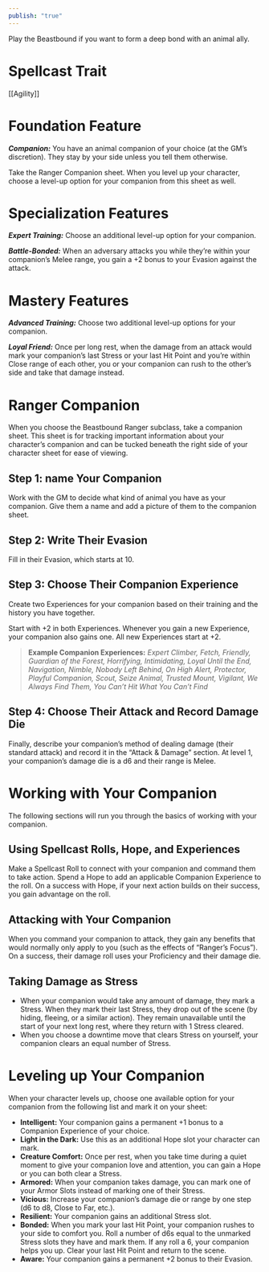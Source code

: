 ```yaml
---
publish: "true"
---
```

Play the Beastbound if you want to form a deep bond with an animal ally.

# Spellcast Trait

[[Agility]]

# Foundation Feature

***Companion:*** You have an animal companion of your choice (at the GM’s discretion). They stay by your side unless you tell them otherwise.

Take the Ranger Companion sheet. When you level up your character, choose a level-up option for your companion from this sheet as well.

# Specialization Features

***Expert Training:*** Choose an additional level-up option for your companion.

***Battle-Bonded:*** When an adversary attacks you while they’re within your companion’s Melee range, you gain a +2 bonus to your Evasion against the attack.

# Mastery Features

***Advanced Training:*** Choose two additional level-up options for your companion.

***Loyal Friend:*** Once per long rest, when the damage from an attack would mark your companion’s last Stress or your last Hit Point and you’re within Close range of each other, you or your companion can rush to the other’s side and take that damage instead.

# Ranger Companion

When you choose the Beastbound Ranger subclass, take a companion sheet. This sheet is for tracking important information about your character’s companion and can be tucked beneath the right side of your character sheet for ease of viewing.

## Step 1: name Your Companion

Work with the GM to decide what kind of animal you have as your companion. Give them a name and add a picture of them to the companion sheet.

## Step 2: Write Their Evasion

Fill in their Evasion, which starts at 10.

## Step 3: Choose Their Companion Experience

Create two Experiences for your companion based on their training and the history you have together.

Start with +2 in both Experiences. Whenever you gain a new Experience, your companion also gains one. All new Experiences start at +2.

> **Example Companion Experiences:** *Expert Climber, Fetch, Friendly, Guardian of the Forest, Horrifying, Intimidating, Loyal Until the End, Navigation, Nimble, Nobody Left Behind, On High Alert, Protector, Playful Companion, Scout, Seize Animal, Trusted Mount, Vigilant, We Always Find Them, You Can’t Hit What You Can’t Find*

## Step 4: Choose Their Attack and Record Damage Die

Finally, describe your companion’s method of dealing damage (their standard attack) and record it in the “Attack & Damage” section. At level 1, your companion’s damage die is a d6 and their range is Melee.

# Working with Your Companion

The following sections will run you through the basics of working with your companion.

## Using Spellcast Rolls, Hope, and Experiences

Make a Spellcast Roll to connect with your companion and command them to take action. Spend a Hope to add an applicable Companion Experience to the roll. On a success with Hope, if your next action builds on their success, you gain advantage on the roll.

## Attacking with Your Companion

When you command your companion to attack, they gain any benefits that would normally only apply to you (such as the effects of “Ranger’s Focus”). On a success, their damage roll uses your Proficiency and their damage die.

## Taking Damage as Stress

- When your companion would take any amount of damage, they mark a Stress. When they mark their last Stress, they drop out of the scene (by hiding, fleeing, or a similar action). They remain unavailable until the start of your next long rest, where they return with 1 Stress cleared.
- When you choose a downtime move that clears Stress on yourself, your companion clears an equal number of Stress.

# Leveling up Your Companion

When your character levels up, choose one available option for your companion from the following list and mark it on your sheet:

- **Intelligent:** Your companion gains a permanent +1 bonus to a Companion Experience of your choice.
- **Light in the Dark:** Use this as an additional Hope slot your character can mark.
- **Creature Comfort:** Once per rest, when you take time during a quiet moment to give your companion love and attention, you can gain a Hope or you can both clear a Stress.
- **Armored:** When your companion takes damage, you can mark one of your Armor Slots instead of marking one of their Stress.
- **Vicious:** Increase your companion’s damage die or range by one step (d6 to d8, Close to Far, etc.).
- **Resilient:** Your companion gains an additional Stress slot.
- **Bonded:** When you mark your last Hit Point, your companion rushes to your side to comfort you. Roll a number of d6s equal to the unmarked Stress slots they have and mark them. If any roll a 6, your companion helps you up. Clear your last Hit Point and return to the scene.
- **Aware:** Your companion gains a permanent +2 bonus to their Evasion.
